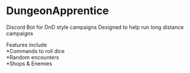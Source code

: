 # DungeonApprentice
Discord Bot for DnD style campaigns
Designed to help run long distance campaigns

Features include      
*Commands to roll dice       
*Random encounters     
*Shops & Enemies
